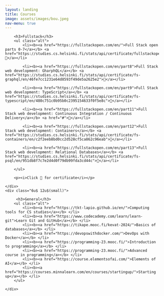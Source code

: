 ```yaml
---
layout: landing
title: Courses
image: assets/images/bou.jpeg
nav-menu: true
---
```


<div class="box">
 
<div class="row">
	<div class="6u 12u$(small)">

    	<h3>Fullstack</h3>
    	<ul class="alt">
    		<li><b><a href="https://fullstackopen.com/en/">Full Stack open parts 0-7</a></b> <a href="https://studies.cs.helsinki.fi/stats/api/certificate/fullstackopen/en/cfb7a81a223909dc14d3d95900d8f26b">🏅</a></li>

            <li><b><a href="https://fullstackopen.com/en/part8">Full Stack web development: GharphQL</a></b> <a href="https://studies.cs.helsinki.fi/stats/api/certificate/fs-graphql/en/46fe7cc1231e64d8593f49de5a2625e2">🏅</a></li>

            <li><b><a href="https://fullstackopen.com/en/part9">Full Stack web development: TypeScript</a></b> <a href="https://studies.cs.helsinki.fi/stats/api/certificate/fs-typescript/en/480c751c0b95b0c2395154633f0f5e8c">🏅</a></li>

            <li><b><a href="https://fullstackopen.com/en/part11">Full Stack web development: Continuous Integration / Continuous Delivery</a></b> <a href="#">🏅</a></li>

            <li><b><a href="https://fullstackopen.com/en/part12">Full Stack web development: Containers</a></b> <a href="https://studies.cs.helsinki.fi/stats/api/certificate/fs-containers/en/c2f2eeb8bd0cc2d528cf5ca862c96eab">🏅</a></li>

            <li><b><a href="https://fullstackopen.com/en/part13">Full Stack web development: Relational Databases</a></b> <a href="https://studies.cs.helsinki.fi/stats/api/certificate/fs-psql/en/951db8f7c7e2d4d0f79db99fda3cd44c">🏅</a></li>

    	</ul>

        <p><i>Click 🏅 for certificate</i></p>
       
    </div>
    <div class="6u$ 12u$(small)">

         <h3>General</h3>
    	<ul class="alt">
            <li><b><a href="https://tkt-lapio.github.io/en/">Computing tools for CS studies</a></b> </li>
            <li><b><a href="https://www.codecademy.com/learn/learn-git">Learn Git and GitHub</a></b> </li>
            <li><b><a href="https://tikape.mooc.fi/kevat-2024/">Basics of databases</a></b> </li>
    		<li><b><a href="https://devopswithdocker.com/">DevOps with Docker</a></b> </li>
            <li><b><a href="https://programming-23.mooc.fi/">Introduction to programming</a></b> </li>
            <li><b><a href="https://programming-23.mooc.fi/">Advanced course in programming</a></b> </li>
            <li><b><a href="https://course.elementsofai.com/">Elements of AI</a></b> </li>
            <li><b><a href="https://courses.minnalearn.com/en/courses/startingup/">Starting up</a></b> </li>
    	</ul>

    </div>

</div>
</div>
